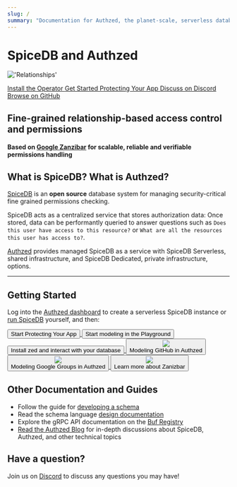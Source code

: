 ```yaml
---
slug: /
summary: "Documentation for Authzed, the planet-scale, serverless database platform for SpiceDB."
---
```


# SpiceDB and Authzed

<div style={{textAlign: 'center'}}>

!['Relationships'](/graph.svg)

<div class="overview-top-buttons">
<a href="/spicedb/operator" class="btn">
    <i class="fa-solid fa-cubes"></i>
    Install the Operator
</a>
<a href="/guides/first-app" class="btn with-left-margin">
    <i class="fa fa-play"></i>
    Get Started Protecting Your App
</a>
<a href="https://authzed.com/discord" class="btn with-left-margin">
    <i class="fa-brands fa-discord"></i>
    Discuss on Discord
</a>
<a href="https://github.com/authzed/spicedb" class="btn with-left-margin">
    <i class="fa-brands fa-github"></i>
    Browse on GitHub
</a>
</div>
</div>
<h2>Fine-grained relationship-based access control and permissions</h2>
<h4>Based on <a href="https://authzed.com/blog/what-is-zanzibar">Google Zanzibar</a> for scalable, reliable and verifiable permissions handling</h4>

## What is SpiceDB? What is Authzed?

[SpiceDB] is an **open source** database system for managing security-critical fine grained permissions checking.

SpiceDB acts as a centralized service that stores authorization data: Once stored, data can be performantly queried to answer questions such as <code>Does this user have access to this resource?</code> or <code>What are all the resources this user has access to?</code>.

[Authzed] provides managed SpiceDB as a service with SpiceDB Serverless, shared infrastructure, and SpiceDB Dedicated, private infrastructure, options.

---

## Getting Started

Log into the [Authzed dashboard] to create a serverless SpiceDB instance or [run SpiceDB] yourself, and then:

<div class="next-steps-grid">
    <a href="/guides/first-app">
        <Button class="btn btn-large">
            <i class="fa fa-play"></i>
            Start Protecting Your App
        </Button>
    </a>
    <a href="https://play.authzed.com">
        <Button class="btn btn-large">
            <i class="fa fa-file-code"></i>
            Start modeling in the Playground
        </Button>
    </a>
    <a href="https://github.com/authzed/zed">
        <Button class="btn btn-large">
            <i class="fa fa-terminal"></i>
            Install zed and interact with your database
        </Button>
    </a>
    <a href="https://www.youtube.com/watch?v=x3-B9-ICj0w">
        <Button class="btn btn-video">
            <div class="thumbnail">
                <i class="fa-brands fa-youtube"></i>
                <img src={require("/img/youtube_x3-B9-ICj0w.png").default} />
            </div>
            Modeling GitHub in Authzed
        </Button>
    </a>
    <a href="https://www.youtube.com/watch?v=dlARPyDVPZQ">
        <Button class="btn btn-video">
            <div class="thumbnail">
                <i class="fa-brands fa-youtube"></i>
                <img src={require("/img/youtube_dlARPyDVPZQ.png").default} />
            </div>
            Modeling Google Groups in Authzed
        </Button>
    </a>
    <a href="https://www.youtube.com/watch?v=WTfZsRPDv9Q">
        <Button class="btn btn-video">
            <div class="thumbnail">
                <i class="fa-brands fa-youtube"></i>
                <img src={require("/img/youtube_WTfZsRPDv9Q.png").default} />
            </div>
            Learn more about Zanizbar
        </Button>
    </a>
</div>

## Other Documentation and Guides

- Follow the guide for [developing a schema]
- Read the schema language [design documentation]
- Explore the gRPC API documentation on the [Buf Registry]
- [Read the Authzed Blog] for in-depth discussions about SpiceDB, Authzed, and other technical topics

## Have a question?

Join us on [Discord] to discuss any questions you may have!

[discord]: https://authzed.com/discord
[run spicedb]: /spicedb/installing
[authzed]: https://authzed.com
[authzed dashboard]: https://app.authzed.com
[spicedb]: https://github.com/authzed/spicedb
[developing a schema]: /guides/schema
[watch a video]: https://www.youtube.com/watch?v=x3-B9-ICj0w
[design documentation]: https://authzed.com/docs/reference/schema-lang
[jump into the playground]: https://play.authzed.com
[protecting your first app]: /guides/first-app
[buf registry]: https://buf.build/authzed/api/docs
[install zed]: https://github.com/authzed/zed
[read the authzed blog]: https://authzed.com/blog
